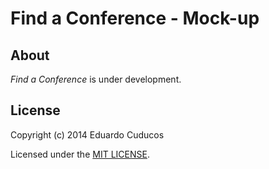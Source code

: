 # Find a Conference - Mock-up

## About

_Find a Conference_ is under development.

## License

Copyright (c) 2014 Eduardo Cuducos

Licensed under the [MIT LICENSE](LICENSE).

